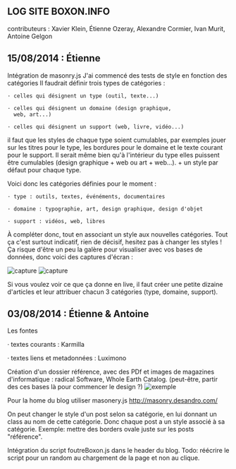 LOG SITE BOXON.INFO
--------------------
contributeurs : Xavier Klein, Étienne Ozeray, Alexandre Cormier, Ivan Murit, Antoine Gelgon

## 15/08/2014 : Étienne

Intégration de masonry.js
J'ai commencé des tests de style en fonction des catégories
Il faudrait définir trois types de catégories :

	· celles qui désignent un type (outil, texte...)
	
	· celles qui désignent un domaine (design graphique,
	  web, art...)
	  
	· celles qui désignent un support (web, livre, vidéo...)
	
il faut que les styles de chaque type soient cumulables, par exemples jouer sur les titres pour le type, les bordures pour le domaine et le texte courant pour le support. Il serait même bien qu'à l'intérieur du type elles puissent être cumulables (design graphique + web ou art + web...). + un style par défaut pour chaque type.

Voici donc les catégories définies pour le moment :

	· type : outils, textes, événéments, documentaires
	 
	· domaine : typographie, art, design graphique, design d'objet
	 
	· support : vidéos, web, libres
	 
À compléter donc, tout en associant un style aux nouvelles catégories.
Tout ça c'est surtout indicatif, rien de décisif, hesitez pas à changer les styles !
Ça risque d'être un peu la galère pour visualiser avec vos bases de données, donc voici des captures d'écran :

![capture](http://etienneozeray.fr/bordel/boxon1.png)
![capture](http://etienneozeray.fr/bordel/boxon1.png)

Si vous voulez voir ce que ça donne en live, il faut créer une petite dizaine d'articles et leur attribuer chacun 3 catégories (type, domaine, support).

## 03/08/2014 : Étienne & Antoine

Les fontes

· textes courants : Karmilla

· textes liens et metadonnées : Luximono

Création d'un dossier référence, avec des PDf et images de magazines d'informatique :
radical Software, Whole Earth Catalog.
(peut-être, partir des ces bases là pour commencer le design ?)
![exemple](http://scri.ch/nie.png)

Pour la home du blog utiliser masonery.js http://masonry.desandro.com/

On peut changer le style d'un post selon sa catégorie,
en lui donnant un class au nom de cette catégorie.
Donc chaque post a un style associé à sa catégorie.
Exemple: mettre des borders ovale juste sur les posts "référence".

Intégration du script foutreBoxon.js dans le header du blog.
  Todo: réécrire le script pour un random au chargement de la page et non au clique.
